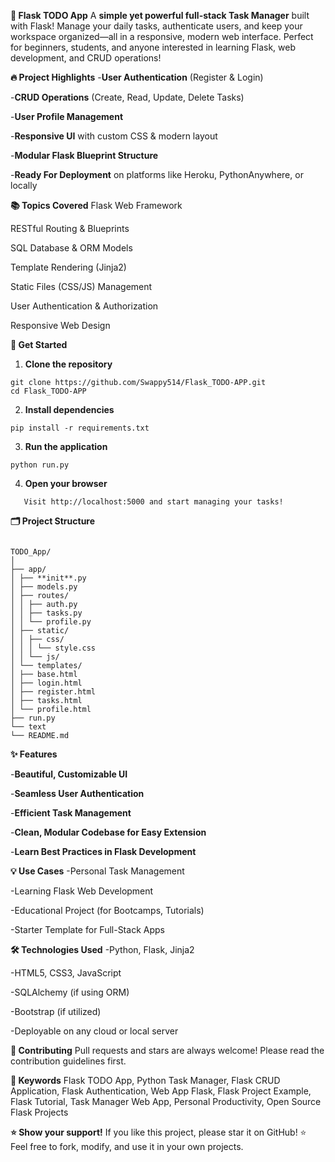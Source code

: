 **📝 Flask TODO App**
A **simple yet powerful full-stack Task Manager** built with Flask!
Manage your daily tasks, authenticate users, and keep your workspace organized—all in a responsive, modern web interface.
Perfect for beginners, students, and anyone interested in learning Flask, web development, and CRUD operations!

**🔥 Project Highlights** -**User Authentication** (Register & Login)

-**CRUD Operations** (Create, Read, Update, Delete Tasks)

-**User Profile Management**

-**Responsive UI** with custom CSS & modern layout

-**Modular Flask Blueprint Structure**

-**Ready For Deployment** on platforms like Heroku, PythonAnywhere, or locally

**📚 Topics Covered**
Flask Web Framework

RESTful Routing & Blueprints

SQL Database & ORM Models

Template Rendering (Jinja2)

Static Files (CSS/JS) Management

User Authentication & Authorization

Responsive Web Design

**🚀 Get Started**

1. **Clone the repository**

```
git clone https://github.com/Swappy514/Flask_TODO-APP.git
cd Flask_TODO-APP
```

2. **Install dependencies**

```
pip install -r requirements.txt
```

3. **Run the application**

```
python run.py
```

4. **Open your browser**

```
   Visit http://localhost:5000 and start managing your tasks!

```

**🗂️ Project Structure**

```

TODO_App/
│
├── app/
│ ├── **init**.py
│ ├── models.py
│ ├── routes/
│ │ ├── auth.py
│ │ ├── tasks.py
│ │ └── profile.py
│ ├── static/
│ │ ├── css/
│ │ │ └── style.css
│ │ └── js/
│ └── templates/
│ ├── base.html
│ ├── login.html
│ ├── register.html
│ ├── tasks.html
│ └── profile.html
├── run.py
└── text
└── README.md

```

**✨ Features**

-**Beautiful, Customizable UI**

-**Seamless User Authentication**

-**Efficient Task Management**

-**Clean, Modular Codebase for Easy Extension**

-**Learn Best Practices in Flask Development**

**💡 Use Cases**
-Personal Task Management

-Learning Flask Web Development

-Educational Project (for Bootcamps, Tutorials)

-Starter Template for Full-Stack Apps

**🛠️ Technologies Used**
-Python, Flask, Jinja2

-HTML5, CSS3, JavaScript

-SQLAlchemy (if using ORM)

-Bootstrap (if utilized)

-Deployable on any cloud or local server

**🤝 Contributing**
Pull requests and stars are always welcome!
Please read the contribution guidelines first.

**📢 Keywords**
Flask TODO App, Python Task Manager, Flask CRUD Application, Flask Authentication, Web App Flask, Flask Project Example, Flask Tutorial, Task Manager Web App, Personal Productivity, Open Source Flask Projects

**⭐ Show your support!**
If you like this project, please star it on GitHub! ⭐
Feel free to fork, modify, and use it in your own projects.

